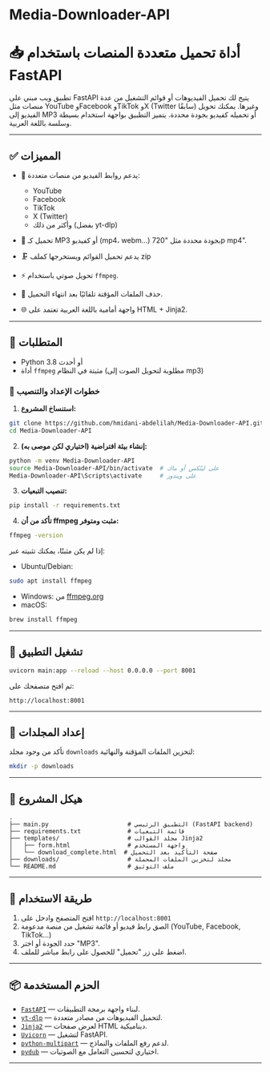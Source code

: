 # Media-Downloader-API
# 📥 أداة تحميل متعددة المنصات باستخدام FastAPI

تطبيق ويب مبني على FastAPI يتيح لك تحميل الفيديوهات أو قوائم التشغيل من عدة منصات مثل YouTube وFacebook وTikTok وX (Twitter سابقًا) وغيرها. يمكنك تحويل الفيديو إلى MP3 أو تحميله كفيديو بجودة محددة. يتميز التطبيق بواجهة استخدام بسيطة وسلسة باللغة العربية.

---

## ✅ المميزات

* 🔗 يدعم روابط الفيديو من منصات متعددة:

  * YouTube
  * Facebook
  * TikTok
  * X (Twitter)
  * وأكثر من ذلك (بفضل yt-dlp)
* 🎵 تحميل كـ MP3 أو كفيديو (mp4، webm...) بجودة محددة مثل "720p mp4".
* 🗜️​ يدعم تحميل القوائم ويستخرجها كملف zip 
* ⚡ تحويل صوتي باستخدام `ffmpeg`.
* 🧽 حذف الملفات المؤقتة تلقائيًا بعد انتهاء التحميل.
* 🌐 واجهة أمامية باللغة العربية تعتمد على HTML + Jinja2.

---

## 🧰 المتطلبات

* Python 3.8 أو أحدث
* أداة `ffmpeg` مثبتة في النظام (مطلوبة لتحويل الصوت إلى mp3)

### 🧪 خطوات الإعداد والتنصيب

1. **استنساخ المشروع:**

```bash
git clone https://github.com/hmidani-abdelilah/Media-Downloader-API.git
cd Media-Downloader-API
```

2. **إنشاء بيئة افتراضية (اختياري لكن موصى به):**

```bash
python -m venv Media-Downloader-API
source Media-Downloader-API/bin/activate  # على لينُكس أو ماك
Media-Downloader-API\Scripts\activate     # على ويندوز
```

3. **تنصيب التبعيات:**

```bash
pip install -r requirements.txt
```

4. **تأكد من أن ffmpeg مثبت ومتوفر:**

```bash
ffmpeg -version
```

إذا لم يكن مثبتًا، يمكنك تثبيته عبر:

* Ubuntu/Debian:

```bash
sudo apt install ffmpeg
```

* Windows: من [ffmpeg.org](https://ffmpeg.org/download.html)
* macOS:

```bash
brew install ffmpeg
```

---

## 🚀 تشغيل التطبيق

```bash
uvicorn main:app --reload --host 0.0.0.0 --port 8001
```

ثم افتح متصفحك على:

```
http://localhost:8001
```

---

## 📁 إعداد المجلدات

تأكد من وجود مجلد `downloads` لتخزين الملفات المؤقتة والنهائية:

```bash
mkdir -p downloads
```

---

## 📂 هيكل المشروع

```
.
├── main.py                      # التطبيق الرئيسي (FastAPI backend)
├── requirements.txt             # قائمة التبعيات
├── templates/                   # مجلد القوالب Jinja2
│   ├── form.html                # واجهة المستخدم
│   └── download_complete.html  # صفحة التأكيد بعد التحميل
├── downloads/                   # مجلد لتخزين الملفات المحملة
└── README.md                    # ملف التوثيق
```

---

## 🧪 طريقة الاستخدام

1. افتح المتصفح وادخل على `http://localhost:8001`
2. الصق رابط فيديو أو قائمة تشغيل من منصة مدعومة (YouTube, Facebook, TikTok...)
3. حدد الجودة أو اختر "MP3".
4. اضغط على زر "تحميل" للحصول على رابط مباشر للملف.

---

## 📦 الحزم المستخدمة

* [`FastAPI`](https://fastapi.tiangolo.com/) — لبناء واجهة برمجة التطبيقات.
* [`yt-dlp`](https://github.com/yt-dlp/yt-dlp) — لتحميل الفيديوهات من مصادر متعددة.
* [`Jinja2`](https://jinja.palletsprojects.com/) — لعرض صفحات HTML ديناميكية.
* [`Uvicorn`](https://www.uvicorn.org/) — لتشغيل FastAPI.
* [`python-multipart`](https://andrew-d.github.io/python-multipart/) — لدعم رفع الملفات والنماذج.
* [`pydub`](https://github.com/jiaaro/pydub) — اختياري لتحسين التعامل مع الصوتيات.

---

